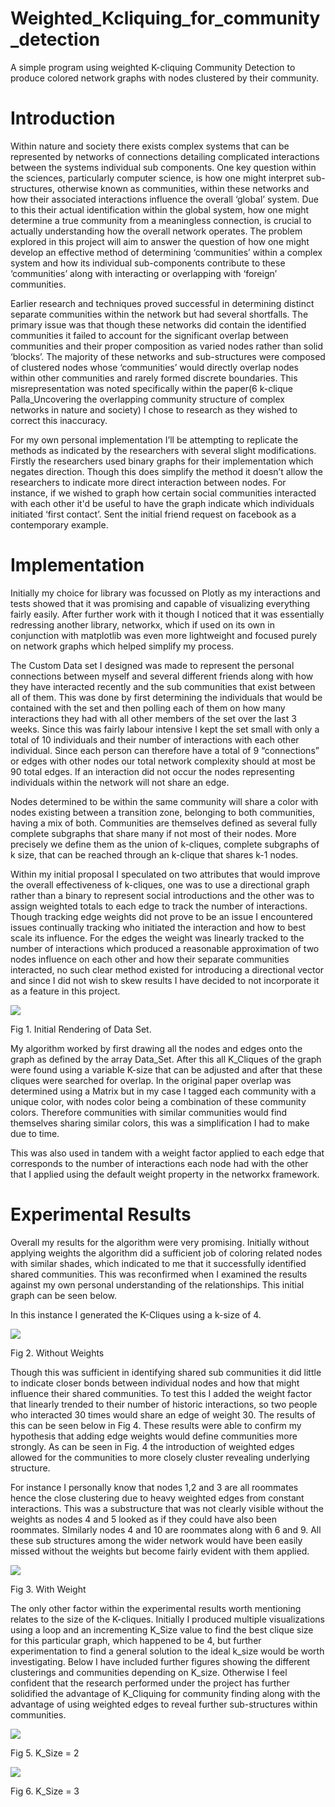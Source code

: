 # Weighted_Kcliquing_for_community_detection
A simple program using weighted  K-cliquing Community Detection to produce colored network graphs with nodes clustered by their community.


# Introduction

Within nature and society there exists complex systems that can be represented by networks of connections detailing complicated interactions between the systems individual sub components. One key question within the sciences, particularly computer science, is how one might interpret sub-structures, otherwise known as communities, within these networks and how their associated interactions influence the overall ‘global’ system. Due to this their actual identification within the global system, how one might determine a true community from a meaningless connection, is crucial to actually understanding how the overall network operates. The problem explored in this project will aim to answer the question of how one might develop an effective method of determining ‘communities’ within a complex system and how its individual sub-components contribute to these ‘communities’ along with interacting or overlapping with ‘foreign’ communities.

Earlier research and techniques proved successful in determining distinct separate communities within the network but had several shortfalls. The primary issue was that though these networks did contain the identified communities it failed to account for the significant overlap between communities and their proper composition as varied nodes rather than solid ‘blocks’. The majority of these networks and sub-structures were composed of clustered nodes whose ‘communities’ would directly overlap nodes within other communities and rarely formed discrete boundaries. This misrepresentation was noted specifically within the paper(6 k-clique Palla_Uncovering the overlapping community structure of complex networks in nature and society) I chose to research as they wished to correct this inaccuracy.

For my own personal implementation I’ll be attempting to replicate the methods as indicated by the researchers with several slight modifications. Firstly the researchers used binary graphs for their implementation which negates direction. Though this does simplify the method it doesn’t allow the researchers to indicate more direct interaction between nodes. For instance, if we wished to graph how certain social communities interacted with each other it'd be useful to have the graph indicate which individuals initiated ‘first contact’. Sent the initial friend request on facebook as a contemporary example. 

# Implementation

Initially my choice for library was focussed on Plotly as my interactions and tests showed that it was promising and capable of visualizing everything fairly easily. After further work with it though I noticed that it was essentially redressing another library, networkx, which if used on its own in conjunction with matplotlib was even more lightweight and focused purely on network graphs which helped simplify my process.

The Custom Data set I designed was made to represent the personal connections between myself and several different friends along with how they have interacted recently and the sub communities that exist between all of them. This was done by first determining the individuals that would be contained with the set and then polling each of them on how many interactions they had with all other members of the set over the last 3 weeks. Since this was fairly labour intensive I kept the set small with only a total of 10 individuals and their number of interactions with each other individual. Since each person can therefore have a total of 9 “connections” or edges with other nodes our total network complexity should at most be 90 total edges. If an interaction did not occur the nodes representing individuals within the network will not share an edge.

Nodes determined to be within the same community will share a color with nodes existing between a transition zone, belonging to both communities, having a mix of both. Communities are themselves defined as several fully complete subgraphs that share many if not most of their nodes. More precisely we define them as the union of k-cliques, complete subgraphs of k size, that can be reached through an k-clique that shares k-1 nodes.

Within my initial proposal I speculated on two attributes that would improve the overall effectiveness of k-cliques, one was to use a directional graph rather than a binary to represent social introductions and the other was to assign weighted totals to each edge to track the number of interactions. Though tracking edge weights did not prove to be an issue I encountered issues continually tracking who initiated the interaction and how to best scale its influence. For the edges the weight was linearly tracked to the number of interactions which produced a reasonable approximation of two nodes influence on each other and how their separate communities interacted, no such clear method existed for introducing a directional vector and since I did not wish to skew results I have decided to not incorporate it as a feature in this project.

![](https://scontent.fyyc3-1.fna.fbcdn.net/v/t1.0-9/95930841_1971573019654265_1353266395932000256_n.png?_nc_cat=106&_nc_sid=8024bb&_nc_ohc=ekJ91DB3l5oAX8FzvNY&_nc_ht=scontent.fyyc3-1.fna&oh=605dac34dfd67606f813eaa3d4638ffa&oe=5ED1184A)

Fig 1. Initial Rendering of Data Set.

My algorithm worked by first drawing all the nodes and edges onto the graph as defined by the array Data_Set. After this all K_Cliques of the graph were found using a variable K-size that can be adjusted and after that these cliques were searched for overlap. In the original paper overlap was determined using a Matrix but in my case I tagged each community with a unique color, with nodes color being a combination of these community colors. Therefore communities with similar communities would find themselves sharing similar colors, this was a simplification I had to make due to time.

This was also used in tandem with a weight factor applied to each edge that corresponds to the number of interactions each node had with the other that I applied using the default weight property in the networkx framework.

# Experimental Results

Overall my results for the algorithm were very promising. Initially without applying weights the algorithm did a sufficient job of coloring related nodes with similar shades, which indicated to me that it successfully identified shared communities. This was reconfirmed when I examined the results against my own personal understanding of the relationships. This initial graph can be seen below.

In this instance I generated the K-Cliques using a k-size of 4.

![](https://scontent.fyyc3-1.fna.fbcdn.net/v/t1.0-9/95017695_1971573072987593_8617156936535638016_n.png?_nc_cat=110&_nc_sid=8024bb&_nc_ohc=FEWjDEcXGZQAX8MubCx&_nc_ht=scontent.fyyc3-1.fna&oh=e07011d4766a1109ffde205e7c052021&oe=5ED3F8D1)

Fig 2. Without Weights

Though this was sufficient in identifying shared sub communities it did little to indicate closer bonds between individual nodes and how that might influence their shared communities. To test this I added the weight factor that linearly trended to their number of historic interactions, so two people who interacted 30 times would share an edge of weight 30. The results of this can be seen below in Fig 4. These results were able to confirm my hypothesis that adding edge weights would define communities more strongly. As can be seen in Fig. 4 the introduction of weighted edges allowed for the communities to more closely cluster revealing underlying structure.

For instance I personally know that nodes 1,2 and 3 are all roommates hence the close clustering due to heavy weighted edges from constant interactions. This was a substructure that was not clearly visible without the weights as nodes 4 and 5 looked as if they could have also been roommates. SImilarly nodes 4 and 10 are roommates along with 6 and 9. All these sub structures among the wider network would have been easily missed without the weights but become fairly evident with them applied.

![](https://scontent.fyyc3-1.fna.fbcdn.net/v/t1.0-9/95044232_1971573149654252_2596445813630566400_n.png?_nc_cat=101&_nc_sid=8024bb&_nc_ohc=Z1a3poC5ahAAX_7jiJP&_nc_ht=scontent.fyyc3-1.fna&oh=f805880382eedb658c398e6b75e6b867&oe=5ED41C6A)

Fig 3. With Weight

The only other factor within the experimental results worth mentioning relates to the size of the K-cliques. Initially I produced multiple visualizations using a loop and an incrementing K_Size value to find the best clique size for this particular graph, which happened to be 4, but further experimentation to find a general solution to the ideal k_size would be worth investigating. Below I have included further figures showing the different clusterings and communities depending on K_size.  Otherwise I feel confident that the research performed under the project has further solidified the advantage of K_Cliquing for community finding along with the advantage of using weighted edges to reveal further sub-structures within communities. 

![](https://scontent.fyyc3-1.fna.fbcdn.net/v/t1.0-9/95633966_1971573182987582_8925562882905604096_n.png?_nc_cat=100&_nc_sid=8024bb&_nc_ohc=TendNVGPCTAAX-6JMyv&_nc_ht=scontent.fyyc3-1.fna&oh=0fe3f72d0dc1274ea19964842b7ce77a&oe=5ED3A16A)

Fig 5. K_Size = 2

![](https://scontent.fyyc3-1.fna.fbcdn.net/v/t1.0-9/95662982_1971573256320908_610204575181307904_n.png?_nc_cat=104&_nc_sid=8024bb&_nc_ohc=UuLgPLmP_8kAX-q2Cjl&_nc_ht=scontent.fyyc3-1.fna&oh=5ee9a6269e11fdf73dbc26c1b9bdaaff&oe=5ED11AEA)

Fig 6. K_Size = 3

